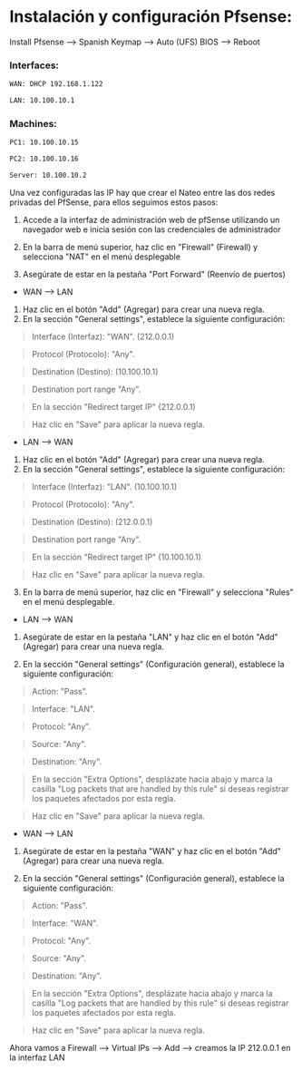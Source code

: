 # Instalación y configuración Pfsense:
Install Pfsense --> Spanish Keymap --> Auto (UFS) BIOS --> Reboot
### Interfaces:
```bash
WAN: DHCP 192.168.1.122
```
```bash
LAN: 10.100.10.1
```
### Machines: 
```bash
PC1: 10.100.10.15
```
```bash
PC2: 10.100.10.16
```
```bash
Server: 10.100.10.2
```
Una vez configuradas las IP hay que crear el Nateo entre las dos redes privadas del PfSense, para ellos seguimos estos pasos:

1. Accede a la interfaz de administración web de pfSense utilizando un navegador web e inicia sesión con las credenciales de administrador 

2. En la barra de menú superior, haz clic en "Firewall" (Firewall) y selecciona "NAT" en el menú desplegable 

3. Asegúrate de estar en la pestaña "Port Forward" (Reenvío de puertos)

- WAN --> LAN
1. Haz clic en el botón "Add" (Agregar) para crear una nueva regla.
2. En la sección "General settings", establece la siguiente configuración:

> Interface (Interfaz): "WAN". (212.0.0.1)

> Protocol (Protocolo): "Any".

> Destination (Destino): (10.100.10.1)

> Destination port range "Any".

> En la sección "Redirect target IP" (212.0.0.1)

> Haz clic en "Save" para aplicar la nueva regla.

- LAN --> WAN
1. Haz clic en el botón "Add" (Agregar) para crear una nueva regla.
2. En la sección "General settings", establece la siguiente configuración:

> Interface (Interfaz): "LAN". (10.100.10.1)

> Protocol (Protocolo): "Any".

> Destination (Destino): (212.0.0.1)

> Destination port range "Any".

> En la sección "Redirect target IP" (10.100.10.1)

> Haz clic en "Save" para aplicar la nueva regla.

3. En la barra de menú superior, haz clic en "Firewall" y selecciona "Rules" en el menú desplegable.

- LAN --> WAN

1. Asegúrate de estar en la pestaña "LAN" y haz clic en el botón "Add" (Agregar) para crear una nueva regla.

2. En la sección "General settings" (Configuración general), establece la siguiente configuración:

> Action: "Pass".

> Interface: "LAN".

> Protocol: "Any".

> Source: "Any".

> Destination: "Any".

> En la sección "Extra Options", desplázate hacia abajo y marca la casilla "Log packets that are handled by this rule" si deseas registrar los paquetes afectados por esta regla.

> Haz clic en "Save" para aplicar la nueva regla.

- WAN --> LAN

1. Asegúrate de estar en la pestaña "WAN" y haz clic en el botón "Add" (Agregar) para crear una nueva regla.

2. En la sección "General settings" (Configuración general), establece la siguiente configuración:

> Action: "Pass".

> Interface: "WAN".

> Protocol: "Any".

> Source: "Any".

> Destination: "Any".

> En la sección "Extra Options", desplázate hacia abajo y marca la casilla "Log packets that are handled by this rule" si deseas registrar los paquetes afectados por esta regla.

> Haz clic en "Save" para aplicar la nueva regla.

Ahora vamos a Firewall --> Virtual IPs --> Add --> creamos la IP 212.0.0.1 en la interfaz LAN






